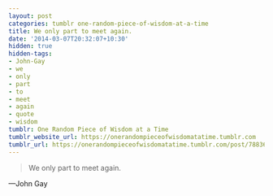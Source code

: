```yaml
---
layout: post
categories: tumblr one-random-piece-of-wisdom-at-a-time
title: We only part to meet again.
date: '2014-03-07T20:32:07+10:30'
hidden: true
hidden-tags:
- John-Gay
- we
- only
- part
- to
- meet
- again
- quote
- wisdom
tumblr: One Random Piece of Wisdom at a Time
tumblr_website_url: https://onerandompieceofwisdomatatime.tumblr.com
tumblr_url: https://onerandompieceofwisdomatatime.tumblr.com/post/78836516114/we-only-part-to-meet-again
---
```

> We only part to meet again.

—John Gay
